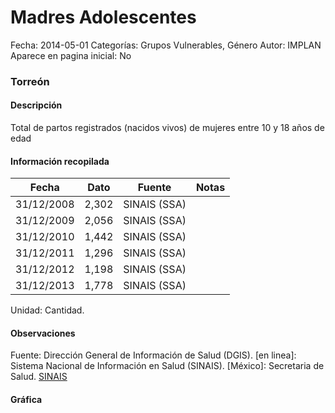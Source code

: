 Madres Adolescentes
=====

Fecha: 2014-05-01
Categorías: Grupos Vulnerables, Género
Autor: IMPLAN
Aparece en pagina inicial: No

### Torreón

#### Descripción

Total de partos registrados (nacidos vivos) de mujeres entre 10 y 18 años de edad

<!-- break -->

#### Información recopilada

<table class="table table-hover table-bordered matriz">
  <thead>
    <tr><th>Fecha</th><th>Dato</th><th>Fuente</th><th>Notas</th></tr>
  </thead>
  <tbody>
    <tr><td class="centrado">31/12/2008</td><td class="derecha">2,302</td><td>SINAIS (SSA)</td><td></td></tr>
    <tr><td class="centrado">31/12/2009</td><td class="derecha">2,056</td><td>SINAIS (SSA)</td><td></td></tr>
    <tr><td class="centrado">31/12/2010</td><td class="derecha">1,442</td><td>SINAIS (SSA)</td><td></td></tr>
    <tr><td class="centrado">31/12/2011</td><td class="derecha">1,296</td><td>SINAIS (SSA)</td><td></td></tr>
    <tr><td class="centrado">31/12/2012</td><td class="derecha">1,198</td><td>SINAIS (SSA)</td><td></td></tr>
    <tr><td class="centrado">31/12/2013</td><td class="derecha">1,778</td><td>SINAIS (SSA)</td><td></td></tr>
  </tbody>
</table>

Unidad: Cantidad.

#### Observaciones

Fuente: Dirección General de Información de Salud (DGIS). [en linea]: Sistema Nacional de Información en Salud (SINAIS). [México]: Secretaria de Salud. [SINAIS](http://www.sinais.salud.gob.mx)

#### Gráfica

<div id="Morrisfugmkwpl" class="grafica"></div>
  <script>
  new Morris.Line({
    element: 'Morrisfugmkwpl',
    data: [
      { fecha: '2008-12-31', dato: 2302 },
      { fecha: '2009-12-31', dato: 2056 },
      { fecha: '2010-12-31', dato: 1442 },
      { fecha: '2011-12-31', dato: 1296 },
      { fecha: '2012-12-31', dato: 1198 },
      { fecha: '2013-12-31', dato: 1778 }
    ],
    xkey: 'fecha',
    ykeys: ['dato'],
    labels: ['Dato'],
    lineColors: ['#FF5B02'],
    xLabelFormat: function(d) {
      return d.getDate()+'/'+(d.getMonth()+1)+'/'+d.getFullYear();
    },
    dateFormat: function (ts) {
      var d = new Date(ts);
      return d.getDate() + '/' + (d.getMonth() + 1) + '/' + d.getFullYear();
    }
  });
  </script>
